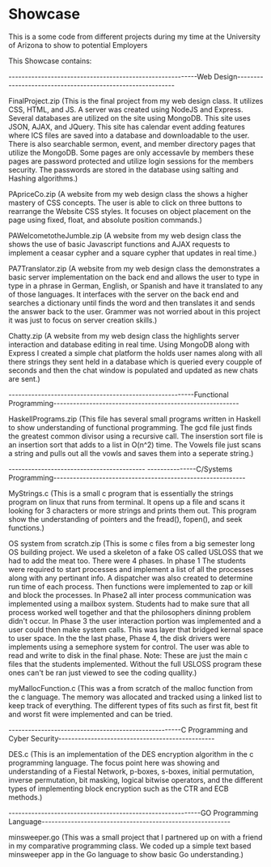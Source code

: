 # Showcase
This is a some code from different projects during my time at the University of Arizona to show to potential Employers


This Showcase contains:

----------------------------------------------------------Web Design-----------------------------------------------------------

  FinalProject.zip 
(This is the final project from my web design class.  It utilizes CSS, HTML, and JS.  A server was created using NodeJS and Express.  Several databases are utilized on the site using MongoDB. This site uses JSON, AJAX, and JQuery. This site has calendar event adding features where ICS files are saved into a database and downloadable to the user.  There is also searchable sermon, event, and member directory pages that utilize the MongoDB.  Some pages are only accessavle by members these pages are password protected and utilize login sessions for the members security.  The passwords are stored in the database using salting and Hashing algorithms.) 

  PApriceCo.zip
(A website from my web design class the shows a higher mastery of CSS concepts.  The user is able to click on three buttons to rearrange the Website CSS styles.  It focuses on object placement on the page using fixed, float, and absolute position commands.)

  PAWelcometotheJumble.zip
(A website from my web design class the shows the use of basic Javascript functions and AJAX requests to implement a ceasar cypher and a square cypher that updates in real time.)

  PA7Translator.zip
(A website from my web design class the demonstrates a basic server implementation on the back end and allows the user to type in type in a phrase in German, English, or Spanish and have it translated to any of those languages.  It interfaces with the server on the back end and searches a dictionary until finds the word and then translates it and sends the answer back to the user.  Grammer was not worried about in this project it was just to focus on server creation skills.)

  Chatty.zip
(A website from my web design class the highlights server interaction and database editing in real time.  Using MongoDB along with Express I created a simple chat platform the holds user names along with all there strings they sent held in a database which is queried every coupple of seconds and then the chat window is populated and updated as new chats are sent.)


---------------------------------------------------------Functional Programming---------------------------------------------------------

  HaskellPrograms.zip
(This file has several small programs written in Haskell to show understanding of functional programming.  The gcd file just finds the greatest common divisor using a recursive call.  The inserstion sort file is an insertion sort that adds to a list in O(n^2) time. The Vowels file just scans a string and pulls out all the vowls and saves them into a seperate string.)


------------------------------------------ ---------------C/Systems Programming-----------------------------------------------------------

  MyStrings.c
(This is a small c program that is essentially the strings program on linux that runs from terminal. It opens up a file and scans it looking for 3 characters or more strings and prints them out.  This program show the understanding of pointers and the fread(), fopen(), and seek functions.)

  OS system from scratch.zip
(This is some c files from a big semester long OS building project.  We used a skeleton of a fake OS called USLOSS that we had to add the meat too. There were 4 phases.  In phase 1 The students were required to start processes and implement a list of all the processes along with any pertinant info.  A dispatcher was also created to determine run time of each process.  Then functions were implemented to zap or kill and block the processes.  In Phase2 all inter process communication was implemented using a mailbox system.  Students had to make sure that all process worked well together and that the philosophers dininng problem didn't occur.  In Phase 3 the user interaction portion was implemented and a user could then make system calls.  This was layer that bridged kernal space to user space.  In the the last phase, Phase 4, the disk drivers were implements using a semephore system for control. The user was able to read and write to disk in the final phase. Note: These are just the main c files that the students implemented.  Without the full USLOSS program these ones can't be ran just viewed to see the coding quallity.)

  myMallocFunction.c 
(This was a from scratch of the malloc function from the c language.  The memory was allocated and tracked using a linked list to keep track of everything.  The different types of fits such as first fit, best fit and worst fit were implemented and can be tried.


-----------------------------------------------------C Programming and Cyber Security------------------------------------------------

  DES.c
(This is an implementation of the DES encryption algorithm in the c programming language.  The focus point here was showing and understanding of a Fiestal Network, p-boxes, s-boxes, initial permutation, inverse permutation, bit masking, logical bitwise operators, and the different types of implementing block encryption such as the CTR and ECB methods.)


-----------------------------------------------------------GO Programming Language----------------------------------------------------------

  minsweeper.go
(This was a small project that I partnered up on with a friend in my comparative programming class.  We coded up a simple text based minsweeper app in the Go language to show basic Go understanding.)


